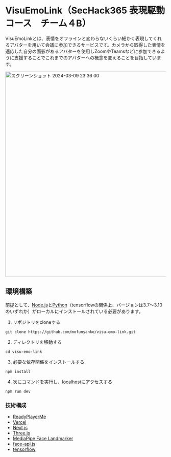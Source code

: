 # VisuEmoLink（SecHack365 表現駆動コース　チーム４B）
VisuEmoLinkとは、表情をオフラインと変わらないくらい細かく表現してくれるアバターを用いて会議に参加できるサービスです。カメラから取得した表情を適応した自分の面影があるアバターを使用しZoomやTeamsなどに参加できるように支援することでこれまでのアバターへの概念を変えることを目指しています。

<img width="641" alt="スクリーンショット 2024-03-09 23 36 00" src="https://github.com/mofunyanko/visu-emo-link/assets/95011869/72ba577a-0ff0-47cc-a4a1-8687737d8928">

## 環境構築
前提として、[Node.js](https://nodejs.org/en/download/)と[Python](https://www.python.org/downloads/)（tensorflowの関係上、バージョンは3.7〜3.10のいずれか）がローカルにインストールされている必要があります。

1. リポジトリをcloneする
```
git clone https://github.com/mofunyanko/visu-emo-link.git
```
2. ディレクトリを移動する
```
cd visu-emo-link
```
3. 必要な依存関係をインストールする
```
npm install
```
4. 次にコマンドを実行し、[localhost](http://localhost:3000/)にアクセスする
```
npm run dev
```

### 技術構成
- [ReadyPlayerMe](https://github.com/readyplayerme/rpm-react-sdk)
- [Vercel](https://vercel.com/)
- [Next.js](https://nextjs.org/)
- [Three.js](https://threejs.org/)
- [MediaPipe Face Landmarker](https://developers.google.com/mediapipe/api/solutions/js/tasks-vision.facelandmarker)
- [face-api.js](https://justadudewhohacks.github.io/face-api.js/docs/index.html)
- [tensorflow](https://www.tensorflow.org/js?hl=ja)
